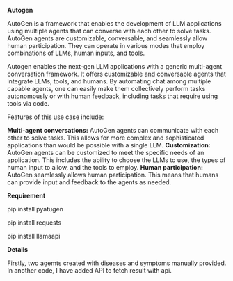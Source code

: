 
**Autogen**

AutoGen is a framework that enables the development of LLM applications using multiple agents that can converse with each other to solve tasks. AutoGen agents are customizable, conversable, and seamlessly allow human participation. They can operate in various modes that employ combinations of LLMs, human inputs, and tools.

Autogen enables the next-gen LLM applications with a generic multi-agent conversation framework. It offers customizable and conversable agents that integrate LLMs, tools, and humans. By automating chat among multiple capable agents, one can easily make them collectively perform tasks autonomously or with human feedback, including tasks that require using tools via code.

Features of this use case include:

**Multi-agent conversations:** AutoGen agents can communicate with each other to solve tasks. This allows for more complex and sophisticated applications than would be possible with a single LLM.
**Customization:** AutoGen agents can be customized to meet the specific needs of an application. This includes the ability to choose the LLMs to use, the types of human input to allow, and the tools to employ.
**Human participation:** AutoGen seamlessly allows human participation. This means that humans can provide input and feedback to the agents as needed.

**Requirement**

pip install pyatugen

pip install requests

pip install llamaapi

**Details**

Firstly, two agemts created with diseases and symptoms manually provided. In another code, I have added API to fetch result with api.

